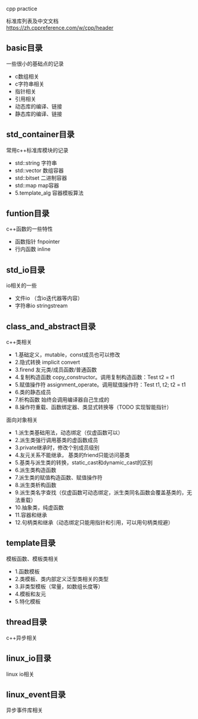 cpp practice  

标准库列表及中文文档  
https://zh.cppreference.com/w/cpp/header  

## basic目录
一些很小的基础点的记录
- c数组相关
- c字符串相关
- 指针相关
- 引用相关
- 动态库的编译、链接
- 静态库的编译、链接  

## std_container目录
常用c++标准库模块的记录  
- std::string 字符串
- std::vector 数组容器
- std::bitset 二进制容器  
- std::map map容器
- 5.template_alg 容器模板算法   

## funtion目录
c++函数的一些特性  

- 函数指针 fnpointer
- 行内函数 inline
  
## std_io目录
io相关的一些  
- 文件io （含io迭代器等内容）
- 字符串io stringstream

## class_and_abstract目录
c++类相关  
- 1.基础定义，mutable，const成员也可以修改
- 2.隐式转换 implicit convert
- 3.firend 友元类/成员函数/普通函数
- 4.复制构造函数 copy_constructor。调用复制构造函数：Test t2 = t1
- 5.赋值操作符 assignment_operate。调用赋值操作符：Test t1, t2; t2 = t1
- 6.类的静态成员
- 7.析构函数 始终会调用编译器自己生成的
- 8.操作符重载、函数绑定器、类显式转换等（TODO 实现智能指针）  

面向对象相关
- 1.派生类基础用法，动态绑定（仅虚函数可以）
- 2.派生类强行调用基类的虚函数成员
- 3.private继承时，修改个别成员级别
- 4.友元关系不能继承， 基类的friend只能访问基类
- 5.基类与派生类的转换，static_cast和dynamic_cast的区别
- 6.派生类构造函数
- 7.派生类的赋值构造函数、赋值操作符
- 8.派生类析构函数
- 9.派生类名字查找（仅虚函数可动态绑定，派生类同名函数会覆盖基类的，无法重载）
- 10.抽象类，纯虚函数
- 11.容器和继承
- 12.句柄类和继承（动态绑定只能用指针和引用，可以用句柄类规避）

## template目录  
模板函数、模板类相关
- 1.函数模板
- 2.类模板、类内部定义泛型类相关的类型
- 3.非类型模板（常量，如数组长度等）
- 4.模板和友元
- 5.特化模板

## thread目录
c++异步相关

## linux_io目录
linux io相关

## linux_event目录
异步事件库相关